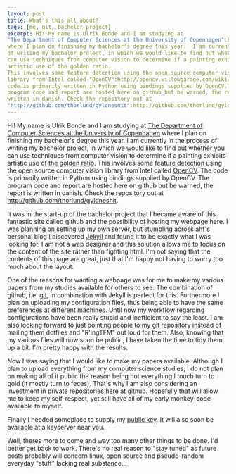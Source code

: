 ```yaml
---
layout: post
title: What's this all about?
tags: [me, git, bachelor project]
excerpt: Hi! My name is Ulrik Bonde and I am studying at
"The Department of Computer Sciences at the University of Copenhagen":http://diku.dk
where I plan on finishing my bachelor's degree this year.  I am currently in the process
of writing my bachelor project, in which we would like to find out whether you
can use techniques from computer vision to determine if a painting exhibits
artistic use of the golden ratio.
This involves some feature detection using the open source computer vision
library from Intel called "OpenCV":http://opencv.willowgarage.com/wiki/ . The
code is primarily written in Python using bindings supplied by OpenCV. The
program code and report are hosted here on github but be warned, the report is
written in danish. Check the repository out at
"http://github.com/thorlund/gyldnesnit":http://github.com/thorlund/gyldnesnit.
---
```


Hi! My name is Ulrik Bonde and I am studying at
[The Department of Computer Sciences at the University of Copenhagen](http://diku.dk)
where I plan on finishing my bachelor's degree this year.  I am currently in the process
of writing my bachelor project, in which we would like to find out whether you
can use techniques from computer vision to determine if a painting exhibits
artistic use of [the golden ratio](http://en.wikipedia.org/wiki/Golden_ratio).
This involves some feature detection using the open source computer vision
library from Intel called [OpenCV](http://opencv.willowgarage.com/wiki/). The
code is primarily written in Python using bindings supplied by OpenCV. The
program code and report are hosted here on github but be warned, the report is
written in danish. Check the repository out at <http://github.com/thorlund/gyldnesnit>.

It was in the start-up of the bachelor project that I became aware of this
fantastic site called github and the possibility of hosting my webpage here.
I was planning on setting up my own server, but stumbling across
[ahf's](http://www.0x90.dk/) personal blog I discovered
[Jekyll](http://jekyllrb.com/) and found it to be exactly what I was looking
for.  I am not a web designer and this solution allows me to focus on the content
of the site rather than fighting html.  I'm not saying that the contents of this
page are great, just that I'm happy not having to worry too much about the
layout.

One of the reasons for wanting a webpage was for me to make my various papers
from my studies available for others to see.  The combination of github, i.e.
[git](http://git-scm.com), in combination with Jekyll is perfect for this.
Furthermore I plan on uploading my configuration files, thus being able to have
the same preferences at different machines. Until now my workflow regarding
configurations have been really stupid and inefficient to say the least.  I am
also looking forward to just pointing people to my git repository instead of
mailing them dotfiles and "R'ingTFM" out loud for them.  Also, knowing that my
various files will now soon be public, I have taken the time to tidy them up a
bit.  I'm pretty happy with the results.

Now I was saying that I would like to make my papers available. Although I plan
to upload everything from my computer science studies, I do not plan on making
all of it public the reason being not everything I touch turn to gold (it mostly
turn to feces). That's why I am also considering an investment in private
repositories here at github. Hopefully that will allow me to keep my
self-respect, yet still have all of my early monkey-code available to myself.

Finally I needed someplace to supply my [public key](/key/). It will also soon be
available at a keyserver near you.

Well, theres more to come and way too many other things to be done. I'd better
get back to work. There's no real reason to "stay tuned" as future posts
probably will concern linux, open source and pseudo-random everyday "stuff"
lacking real substance...

<!-- vim: set tw=80 ft=mkd sw=4 sts=4 et : -->
